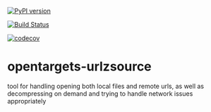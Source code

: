 [![PyPI version](https://badge.fury.io/py/opentargets-urlzsource.svg)](https://badge.fury.io/py/opentargets-urlzsource)

[![Build Status](https://travis-ci.org/opentargets/urlzsource.svg?branch=master)](https://travis-ci.com/opentargets/urlzsource)

[![codecov](https://codecov.io/gh/opentargets/urlzsource/branch/master/graph/badge.svg)](https://codecov.io/gh/opentargets/urlzsource)


# opentargets-urlzsource

tool for handling opening both local files and remote urls, as well as decompressing on demand and trying to handle network issues appropriately